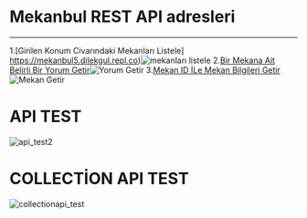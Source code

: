 # Mekanbul REST API adresleri
---
1.[Girilen Konum Civarındaki Mekanları Listele] https://mekanbul5.dilekgul.repl.co)![mekanları listele](https://user-images.githubusercontent.com/110824862/203410367-132e4d48-4dba-45cb-a536-6bc2cd432c4a.png)
2.[Bir Mekana Ait Belirli Bir Yorum Getir](https://mekanbul5.dilekgul.repl.co)![Yorum Getir](https://user-images.githubusercontent.com/110824862/203410376-972516a6-2bb6-44a2-bb6c-8335ddc24059.png)
3.[Mekan ID İLe Mekan Bilgileri Getir](https://mekanbul5.dilekgul.repl.co)![Mekan Getir](https://user-images.githubusercontent.com/110824862/203410353-6652c032-aad4-43e4-a78a-f8a0c7355f2f.png)
# API TEST
![api_test2](https://user-images.githubusercontent.com/110824862/204333346-dd028a70-2c81-45ca-85bb-166adac20982.png)

# COLLECTİON API TEST
![collectionapi_test](https://user-images.githubusercontent.com/110824862/204333640-2771da0a-2872-4b20-a4b9-d6ad99d79b7f.png)
